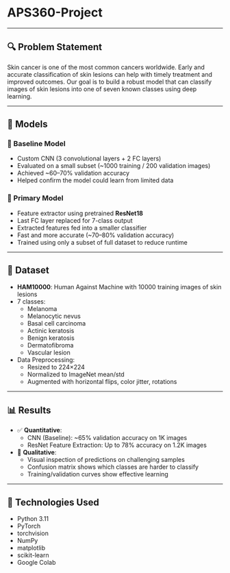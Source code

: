 ﻿# APS360-Project

---

## 🔍 Problem Statement

Skin cancer is one of the most common cancers worldwide. Early and accurate classification of skin lesions can help with timely treatment and improved outcomes. Our goal is to build a robust model that can classify images of skin lesions into one of seven known classes using deep learning.

---

## 🧠 Models

### 🔹 Baseline Model
- Custom CNN (3 convolutional layers + 2 FC layers)
- Evaluated on a small subset (~1000 training / 200 validation images)
- Achieved ~60–70% validation accuracy
- Helped confirm the model could learn from limited data

### 🔹 Primary Model
- Feature extractor using pretrained **ResNet18**
- Last FC layer replaced for 7-class output
- Extracted features fed into a smaller classifier
- Fast and more accurate (~70–80% validation accuracy)
- Trained using only a subset of full dataset to reduce runtime

---

## 📁 Dataset

- **HAM10000**: Human Against Machine with 10000 training images of skin lesions
- 7 classes:
  - Melanoma
  - Melanocytic nevus
  - Basal cell carcinoma
  - Actinic keratosis
  - Benign keratosis
  - Dermatofibroma
  - Vascular lesion
- Data Preprocessing:
  - Resized to 224×224
  - Normalized to ImageNet mean/std
  - Augmented with horizontal flips, color jitter, rotations

---

## 📊 Results

- ✅ **Quantitative**:
  - CNN (Baseline): ~65% validation accuracy on 1K images
  - ResNet Feature Extraction: Up to 78% accuracy on 1.2K images
- 👀 **Qualitative**:
  - Visual inspection of predictions on challenging samples
  - Confusion matrix shows which classes are harder to classify
  - Training/validation curves show effective learning

---

## 🧰 Technologies Used

- Python 3.11
- PyTorch
- torchvision
- NumPy
- matplotlib
- scikit-learn
- Google Colab


